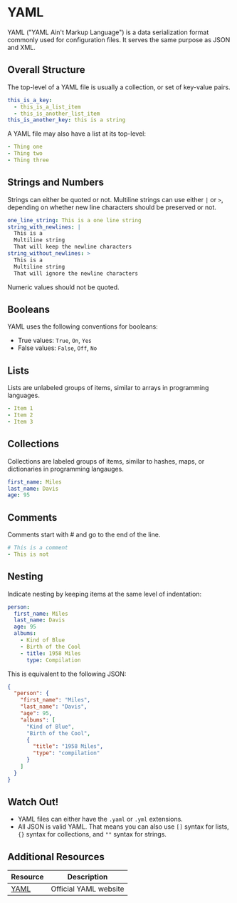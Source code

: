 # YAML

YAML ("YAML Ain't Markup Language") is a data serialization format commonly used for configuration files. It serves the same purpose as JSON and XML.

## Overall Structure

The top-level of a YAML file is usually a collection, or set of key-value pairs.

```yaml
this_is_a_key:
  - this_is_a_list_item
  - this_is_another_list_item
this_is_another_key: this is a string
```

A YAML file may also have a list at its top-level:

```yaml
- Thing one
- Thing two
- Thing three
```

## Strings and Numbers

Strings can either be quoted or not. Multiline strings can use either `|` or `>`, depending on whether new line characters should be preserved or not.

```yaml
one_line_string: This is a one line string
string_with_newlines: |
  This is a
  Multiline string
  That will keep the newline characters
string_without_newlines: >
  This is a
  Multiline string
  That will ignore the newline characters
```

Numeric values should not be quoted.

## Booleans

YAML uses the following conventions for booleans:

* True values: `True`, `On`, `Yes`
* False values: `False`, `Off`, `No`

## Lists

Lists are unlabeled groups of items, similar to arrays in programming languages.

```yaml
- Item 1
- Item 2
- Item 3
```

## Collections

Collections are labeled groups of items, similar to hashes, maps, or dictionaries in programming langauges.

```yaml
first_name: Miles
last_name: Davis
age: 95
```

## Comments

Comments start with # and go to the end of the line.

```yaml
# This is a comment
- This is not
```

## Nesting

Indicate nesting by keeping items at the same level of indentation:

```yaml
person:
  first_name: Miles
  last_name: Davis
  age: 95
  albums:
    - Kind of Blue
    - Birth of the Cool
    - title: 1958 Miles
      type: Compilation
```

This is equivalent to the following JSON:

```json
{
  "person": {
    "first_name": "Miles",
    "last_name": "Davis",
    "age": 95,
    "albums": [
      "Kind of Blue",
      "Birth of the Cool",
      {
        "title": "1958 Miles",
        "type": "compilation"
      }
    ]
  }
}
```

## Watch Out!

* YAML files can either have the `.yaml` or `.yml` extensions.
* All JSON is valid YAML. That means you can also use `[]` syntax for lists, `{}` syntax for collections, and `""` syntax for strings.

## Additional Resources

| Resource | Description |
| --- | --- |
| [YAML](https://yaml.org/) | Official YAML website |
